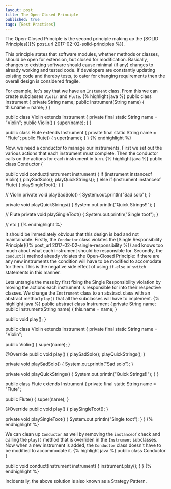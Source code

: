 ```yaml
---
layout: post
title: The Open-Closed Principle
published: true
tags: [Best Practises]
---
```


The Open-Closed Principle is the second principle making up the [SOLID Principles]({% post_url 2017-02-02-solid-principles %}).

This principle states that software modules, whether methods or classes, should be open for extension, but closed for modification. Basically, changes to existing software should cause minimal (if any) changes to already working and tested code. If developers are constantly updating existing code and thereby tests, to cater for changing requirements then the overall design is considered fragile.

For example, let's say that we have an `Instument` class. From this we can create subclasses `Violin` and `Flute`.
{% highlight java %}
public class Instrument {
  private String name;
  public Instrument(String name) {
    this.name = name;
  }
}

public class Violin extends Instrument {
  private final static String name = "Violin";
  public Violin() {
    super(name);
  }
}

public class Flute extends Instrument {
  private final static String name = "Flute";
  public Flute() {
    super(name);
  }
}
{% endhighlight %}

Now, we need a conductor to manage our instruments. First we set out the various actions that each instrument must complete. Then the conductor calls on the actions for each instrument in turn.
{% highlight java %}
public class Conductor {

  public void conduct(Instrument instrument) {
    if (instrument instanceof Violin) {
      playSadSolo();
      playQuickStrings();
    } else if (instrument instanceof Flute) {
      playSingleToot();
    }
  }

  // Violin
  private void playSadSolo() {
    System.out.println("Sad solo");
  }

  private void playQuickStrings() {
    System.out.println("Quick Strings!!");
  }

  // Flute
  private void playSingleToot() {
    System.out.println("Single toot");
  }

  // etc
}
{% endhighlight %}

It should be immediately obvious that this design is bad and not maintainable. Firstly, the `Conductor` class violates the [Single Responsibility Principle]({% post_url 2017-02-02-single-responsibility %}) and knows too much about what each instrument should be responsible for. Secondly, the `conduct()` method already violates the Open-Closed Principle: if there are any new instruments the condition will have to be modified to accomodate for them. This is the negative side effect of using `if-else` or `switch` statements in this manner.

Lets untangle the mess by first fixing the Single Responsibility violation by moving the actions each instrument is responsible for into their respective classes. We change the `Instrument` class to an abstract class with an abstract method `play()` that all the subclasses will have to implement.
{% highlight java %}
public abstract class Instrument {
  private String name;
  public Instrument(String name) {
    this.name = name;
  }

  public void play();
}

public class Violin extends Instrument {
  private final static String name = "Violin";

  public Violin() {
    super(name);
  }

  @Override
  public void play() {
    playSadSolo();
    playQuickStrings();
  }

  private void playSadSolo() {
    System.out.println("Sad solo");
  }

  private void playQuickStrings() {
    System.out.println("Quick Strings!!");
  }
}

public class Flute extends Instrument {
  private final static String name = "Flute";

  public Flute() {
    super(name);
  }

  @Override
  public void play() {
    playSingleToot();
  }

  private void playSingleToot() {
    System.out.println("Single toot");
  }
}
{% endhighlight %}

We can clean up `Conductor` as well by removing the `instanceof` check and calling the `play()` method that is overriden in the `Instrument` subclasses. Now when a new instrument is added, the `Conductor` class doesn't have to be modified to accommodate it.
{% highlight java %}
public class Conductor {

  public void conduct(Instrument instrument) {
    instrument.play();
  }
}
{% endhighlight %}

Incidentally, the above solution is also known as a Strategy Pattern.
